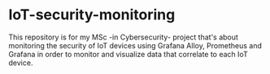 # IoT-security-monitoring
This repository is for my MSc -in Cybersecurity- project that's about monitoring the security of IoT devices using Grafana Alloy, Prometheus and Grafana in order to monitor and visualize data that correlate to each IoT device.
